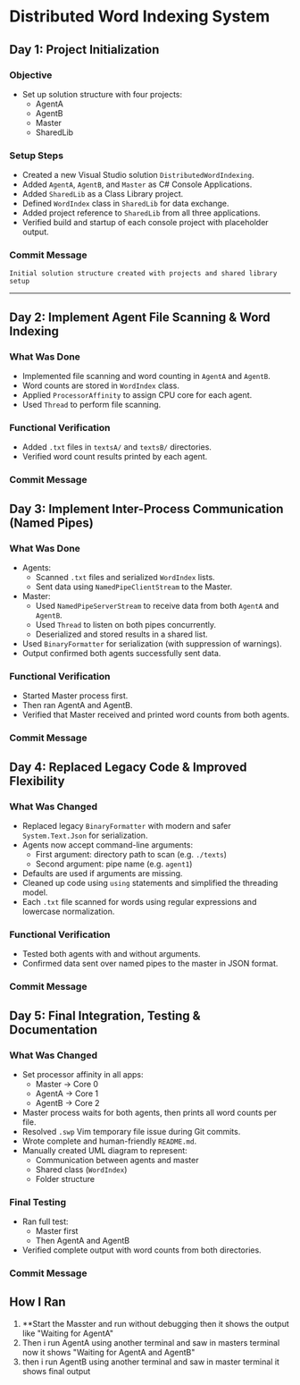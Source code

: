 # Distributed Word Indexing System

## Day 1: Project Initialization

### Objective
- Set up solution structure with four projects:
  - AgentA
  - AgentB
  - Master
  - SharedLib

### Setup Steps
- Created a new Visual Studio solution `DistributedWordIndexing`.
- Added `AgentA`, `AgentB`, and `Master` as C# Console Applications.
- Added `SharedLib` as a Class Library project.
- Defined `WordIndex` class in `SharedLib` for data exchange.
- Added project reference to `SharedLib` from all three applications.
- Verified build and startup of each console project with placeholder output.

### Commit Message
``Initial solution structure created with projects and shared library setup``

---

## Day 2: Implement Agent File Scanning & Word Indexing

### What Was Done
- Implemented file scanning and word counting in `AgentA` and `AgentB`.
- Word counts are stored in `WordIndex` class.
- Applied `ProcessorAffinity` to assign CPU core for each agent.
- Used `Thread` to perform file scanning.

### Functional Verification
- Added `.txt` files in `textsA/` and `textsB/` directories.
- Verified word count results printed by each agent.

### Commit Message


## Day 3: Implement Inter-Process Communication (Named Pipes)

### What Was Done
- Agents:
  - Scanned `.txt` files and serialized `WordIndex` lists.
  - Sent data using `NamedPipeClientStream` to the Master.
- Master:
  - Used `NamedPipeServerStream` to receive data from both `AgentA` and `AgentB`.
  - Used `Thread` to listen on both pipes concurrently.
  - Deserialized and stored results in a shared list.
- Used `BinaryFormatter` for serialization (with suppression of warnings).
- Output confirmed both agents successfully sent data.

### Functional Verification
- Started Master process first.
- Then ran AgentA and AgentB.
- Verified that Master received and printed word counts from both agents.

### Commit Message


## Day 4: Replaced Legacy Code & Improved Flexibility

### What Was Changed
- Replaced legacy `BinaryFormatter` with modern and safer `System.Text.Json` for serialization.
- Agents now accept command-line arguments:
  - First argument: directory path to scan (e.g. `./texts`)
  - Second argument: pipe name (e.g. `agent1`)
- Defaults are used if arguments are missing.
- Cleaned up code using `using` statements and simplified the threading model.
- Each `.txt` file scanned for words using regular expressions and lowercase normalization.

### Functional Verification
- Tested both agents with and without arguments.
- Confirmed data sent over named pipes to the master in JSON format.

### Commit Message

## Day 5: Final Integration, Testing & Documentation

### What Was Changed
- Set processor affinity in all apps:
  - Master → Core 0
  - AgentA → Core 1
  - AgentB → Core 2
- Master process waits for both agents, then prints all word counts per file.
- Resolved `.swp` Vim temporary file issue during Git commits.
- Wrote complete and human-friendly `README.md`.
- Manually created UML diagram to represent:
  - Communication between agents and master
  - Shared class (`WordIndex`)
  - Folder structure

### Final Testing
- Ran full test:
  - Master first
  - Then AgentA and AgentB
- Verified complete output with word counts from both directories.

### Commit Message


## How I Ran

1. **Start the Masster and run without debugging then it shows the output like "Waiting for AgentA"
2. Then i run AgentA  using another terminal and saw in masters terminal now it shows "Waiting for AgentA and AgentB"
3. then i run AgentB using another terminal and saw in master terminal it shows final output 
